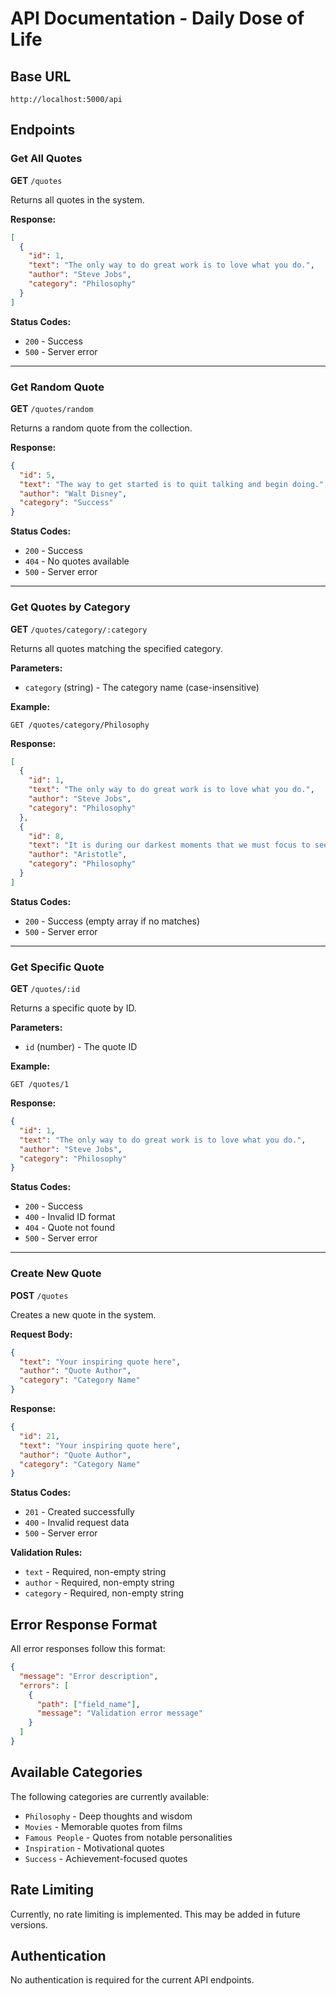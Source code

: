 # API Documentation - Daily Dose of Life

## Base URL
```
http://localhost:5000/api
```

## Endpoints

### Get All Quotes
**GET** `/quotes`

Returns all quotes in the system.

**Response:**
```json
[
  {
    "id": 1,
    "text": "The only way to do great work is to love what you do.",
    "author": "Steve Jobs",
    "category": "Philosophy"
  }
]
```

**Status Codes:**
- `200` - Success
- `500` - Server error

---

### Get Random Quote
**GET** `/quotes/random`

Returns a random quote from the collection.

**Response:**
```json
{
  "id": 5,
  "text": "The way to get started is to quit talking and begin doing.",
  "author": "Walt Disney",
  "category": "Success"
}
```

**Status Codes:**
- `200` - Success
- `404` - No quotes available
- `500` - Server error

---

### Get Quotes by Category
**GET** `/quotes/category/:category`

Returns all quotes matching the specified category.

**Parameters:**
- `category` (string) - The category name (case-insensitive)

**Example:**
```
GET /quotes/category/Philosophy
```

**Response:**
```json
[
  {
    "id": 1,
    "text": "The only way to do great work is to love what you do.",
    "author": "Steve Jobs",
    "category": "Philosophy"
  },
  {
    "id": 8,
    "text": "It is during our darkest moments that we must focus to see the light.",
    "author": "Aristotle",
    "category": "Philosophy"
  }
]
```

**Status Codes:**
- `200` - Success (empty array if no matches)
- `500` - Server error

---

### Get Specific Quote
**GET** `/quotes/:id`

Returns a specific quote by ID.

**Parameters:**
- `id` (number) - The quote ID

**Example:**
```
GET /quotes/1
```

**Response:**
```json
{
  "id": 1,
  "text": "The only way to do great work is to love what you do.",
  "author": "Steve Jobs",
  "category": "Philosophy"
}
```

**Status Codes:**
- `200` - Success
- `400` - Invalid ID format
- `404` - Quote not found
- `500` - Server error

---

### Create New Quote
**POST** `/quotes`

Creates a new quote in the system.

**Request Body:**
```json
{
  "text": "Your inspiring quote here",
  "author": "Quote Author",
  "category": "Category Name"
}
```

**Response:**
```json
{
  "id": 21,
  "text": "Your inspiring quote here",
  "author": "Quote Author",
  "category": "Category Name"
}
```

**Status Codes:**
- `201` - Created successfully
- `400` - Invalid request data
- `500` - Server error

**Validation Rules:**
- `text` - Required, non-empty string
- `author` - Required, non-empty string
- `category` - Required, non-empty string

## Error Response Format

All error responses follow this format:

```json
{
  "message": "Error description",
  "errors": [
    {
      "path": ["field_name"],
      "message": "Validation error message"
    }
  ]
}
```

## Available Categories

The following categories are currently available:

- `Philosophy` - Deep thoughts and wisdom
- `Movies` - Memorable quotes from films
- `Famous People` - Quotes from notable personalities
- `Inspiration` - Motivational quotes
- `Success` - Achievement-focused quotes

## Rate Limiting

Currently, no rate limiting is implemented. This may be added in future versions.

## Authentication

No authentication is required for the current API endpoints.